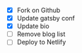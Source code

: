 - [x] Fork on Github
- [x] Update gatsby conf
- [x] Update bio
- [ ] Remove blog list
- [ ] Deploy to Netlify
